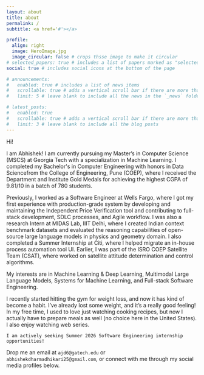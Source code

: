 ```yaml
---
layout: about
title: about
permalink: /
subtitle: <a href='#'></a>

profile:
  align: right
  image: HeroImage.jpg
  image_circular: false # crops thsse image to make it circular
# selected_papers: true # includes a list of papers marked as "selected={true}"
social: true # includes social icons at the bottom of the page

# announcements:
#   enabled: true # includes a list of news items
#   scrollable: true # adds a vertical scroll bar if there are more than 3 news items
#   limit: 5 # leave blank to include all the news in the `_news` folder

# latest_posts:
#   enabled: true
#   scrollable: true # adds a vertical scroll bar if there are more than 3 new posts items
#   limit: 3 # leave blank to include all the blog posts
---
```


Hi!

I am Abhishek! I am currently pursuing my Master’s in Computer Science (MSCS) at Georgia Tech with a specialization in Machine Learning. I completed my Bachelor's in Computer Engineering with honors in Data Sciencefrom the College of Engineering, Pune (COEP), where I received the Department and Institute Gold Medals for achieving the highest CGPA of 9.81/10 in a batch of 780 students.

Previously, I worked as a Software Engineer at Wells Fargo, where I got my first experience with production-grade system by developing and maintaining the Independent Price Verification tool and contributing to full-stack development, SDLC processes, and Agile workflow. I was also a research Intern at MIDAS Lab, IIIT Delhi, where I created Indian context benchmark datasets and evaluated the reasoning capabilities of open-source large language models in physics and geometry domain. I also completed a Summer Internship at Citi, where I helped migrate an in-house process automation tool UI. Earlier, I was part of the ISRO COEP Satellite Team (CSAT), where worked on satellite attitude determination and control algorithms.

My interests are in Machine Learning & Deep Learning, Multimodal Large Language Models, Systems for Machine Learning, and Full-stack Software Engineering.

I recently started hitting the gym for weight loss, and now it has kind of become a habit. I’ve already lost some weight, and it’s a really good feeling! In my free time, I used to love just watching cooking recipes, but now I actually have to prepare meals as well (no choice here in the United States). I also enjoy watching web series.

`I am actively seeking Summer 2026 Software Engineering internship opportunities!`

Drop me an email at `ajd6@gatech.edu` or `abhishekdharmadhikari25@gmail.com`, or connect with me through my social media profiles below.
